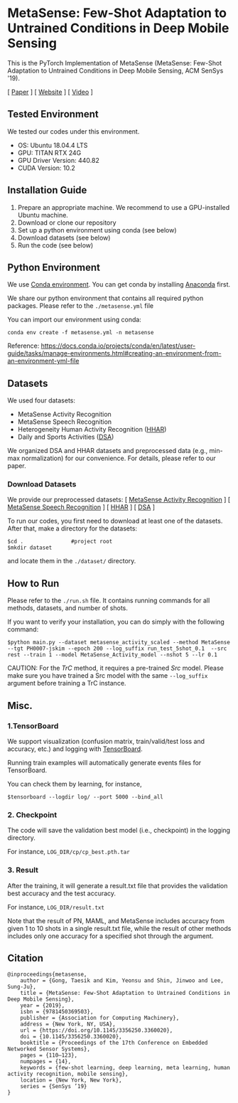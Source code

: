# MetaSense: Few-Shot Adaptation to Untrained Conditions in Deep Mobile Sensing
This is the PyTorch Implementation of MetaSense (MetaSense: Few-Shot Adaptation to Untrained Conditions in Deep Mobile Sensing, ACM SenSys '19).

[ [Paper](https://nmsl.kaist.ac.kr/pdf/SenSys19_MetaSense.pdf) ]
[ [Website](https://nmsl.kaist.ac.kr/projects/metasense/) ]
[ [Video](https://youtu.be/-6y0I1pd6XI) ] 

## Tested Environment
We tested our codes under this environment.
- OS: Ubuntu 18.04.4 LTS
- GPU: TITAN RTX 24G
- GPU Driver Version: 440.82
- CUDA Version: 10.2

## Installation Guide
1. Prepare an appropriate machine. We recommend to use a GPU-installed Ubuntu machine.
2. Download or clone our repository
3. Set up a python environment using conda (see below)
4. Download datasets (see below)
5. Run the code (see below)

## Python Environment 

We use [Conda environment](https://docs.conda.io/).
You can get conda by installing [Anaconda](https://www.anaconda.com/) first. 

We share our python environment that contains all required python packages. Please refer to the `./metasense.yml` file

You can import our environment using conda:

    conda env create -f metasense.yml -n metasense

Reference: https://docs.conda.io/projects/conda/en/latest/user-guide/tasks/manage-environments.html#creating-an-environment-from-an-environment-yml-file

## Datasets
We used four datasets:
* MetaSense Activity Recognition
* MetaSense Speech Recognition
* Heterogeneity Human Activity Recognition ([HHAR](https://archive.ics.uci.edu/ml/datasets/Heterogeneity+Activity+Recognition))
* Daily and Sports Activities ([DSA](https://archive.ics.uci.edu/ml/datasets/Daily+and+Sports+Activities))

We organized DSA and HHAR datasets and preprocessed data (e.g., min-max normalization) for our convenience. For details, please refer to our paper.

### Download Datasets
We provide our preprocessed datasets:
[ [MetaSense Activity Recognition](https://drive.google.com/file/d/11JvxtXRFTbXZUcCYlvcrA07LoBUo0yLj/view?usp=sharing) ] [ [MetaSense Speech Recognition](https://drive.google.com/file/d/14SB5d7DAxpbv1r2U3dGr9zn86NOQTmFd/view?usp=sharing) ] [ [HHAR](https://drive.google.com/file/d/13UgAEIeULAmLs9nDqnYBYEg8qq5tuZmQ/view?usp=sharing) ] [ [DSA](https://drive.google.com/file/d/17GHljnCzAG9xR3kjUpIV13KtIvwb7lM_/view?usp=sharing) ] 

To run our codes, you first need to download at least one of the datasets. After that, make a directory for the datasets:

    $cd .               #project root
    $mkdir dataset
and locate them in the `./dataset/` directory.

## How to Run
Please refer to the `./run.sh` file. It contains running commands for all methods, datasets, and number of shots.

If you want to verify your installation, you can do simply with the following command:
    
    $python main.py --dataset metasense_activity_scaled --method MetaSense --tgt PH0007-jskim --epoch 200 --log_suffix run_test_5shot_0.1  --src rest --train 1 --model MetaSense_Activity_model --nshot 5 --lr 0.1 

CAUTION: For the *TrC* method, it requires a pre-trained *Src* model. Please make sure you have trained a Src model with the same `--log_suffix` argument before training a TrC instance. 

## Misc.
### 1.TensorBoard
We support visualization (confusion matrix, train/valid/test loss and accuracy, etc.) and logging with [TensorBoard](https://www.tensorflow.org/tensorboard).

Running train examples will automatically generate events files for TensorBoard. 

You can check them by learning,
for instance,

    $tensorboard --logdir log/ --port 5000 --bind_all

### 2. Checkpoint
The code will save the validation best model (i.e., checkpoint) in the logging directory.

For instance, `LOG_DIR/cp/cp_best.pth.tar`

### 3. Result
After the training, it will generate a result.txt file that provides the validation best accuracy and the test accuracy.
 
For instance, `LOG_DIR/result.txt`

Note that the result of PN, MAML, and MetaSense includes accuracy from given 1 to 10 shots in a single result.txt file, while the result of other methods includes only one accuracy for a specified shot through the argument.

## Citation
```
@inproceedings{metasense,
    author = {Gong, Taesik and Kim, Yeonsu and Shin, Jinwoo and Lee, Sung-Ju},
    title = {MetaSense: Few-Shot Adaptation to Untrained Conditions in Deep Mobile Sensing},
    year = {2019},
    isbn = {9781450369503},
    publisher = {Association for Computing Machinery},
    address = {New York, NY, USA},
    url = {https://doi.org/10.1145/3356250.3360020},
    doi = {10.1145/3356250.3360020},
    booktitle = {Proceedings of the 17th Conference on Embedded Networked Sensor Systems},
    pages = {110–123},
    numpages = {14},
    keywords = {few-shot learning, deep learning, meta learning, human activity recognition, mobile sensing},
    location = {New York, New York},
    series = {SenSys ’19}
}
```
